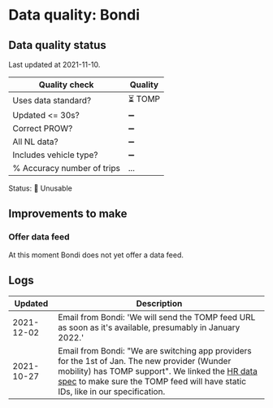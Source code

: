 # Data quality: Bondi

## Data quality status

Last updated at 2021-11-10.

| **Quality check**           | **Quality**
| --                          | --          |
| Uses data standard?         | ⏳ TOMP
| Updated <= 30s?             | ➖
| Correct PROW?               | ➖
| All NL data?                | ➖
| Includes vehicle type?      | ➖
| % Accuracy number of trips  | ...

Status: 🔴 Unusable

## Improvements to make

### Offer data feed

At this moment Bondi does not yet offer a data feed.

## Logs

| Updated    | Description
| ----       | ---
| 2021-12-02 | Email from Bondi: 'We will send the TOMP feed URL as soon as it's available, presumably in January 2022.'
| 2021-10-27 | Email from Bondi: "We are switching app providers for the 1st of Jan. The new provider (Wunder mobility) has TOMP support". We linked the [HR data spec](https://docs.crow.nl/deelfietsdashboard/hr-dataspec/) to make sure the TOMP feed will have static IDs, like in our specification.
